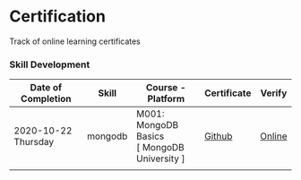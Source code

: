 # Certification
Track of online learning certificates

### Skill Development

| Date of Completion  |  Skill |  Course - Platform | Certificate  |  Verify |
| ------------ | ------------ | ------------ | ------------ | ------------ |
| 2020-10-22  Thursday  | mongodb  |  M001: MongoDB Basics <br>[ MongoDB University ] |  [Github](https://github.com/Shanthi-Rajendran/Certification/blob/main/mongodb/M001%20-%20Proof%20of%20Completion.pdf "Github")| [Online](https://university.mongodb.com/course_completion/fd1adde9-1e32-4e69-b58f-db336e5fd9f7 "Site")  |
|   |   |   |   |   |
